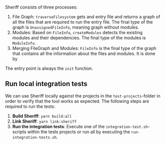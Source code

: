 Sheriff consists of three processes:

1. File Graph: `traverseFilesystem` gets and entry file and returns a graph of all the files that are required to run
   the entry file. The final type of the graph is `UnassignedFileInfo`, meaning graph without modules.
2. Modules: Based on `FileInfo`, `createModules` detects the existing modules and their dependencies. The final type of
   the modules is `ModuleInfo`.
3. Merging FileGraph and Modules: `FileInfo` is the final type of the graph that contains all the information about the
   files and modules. It is done by

The entry point is always the `init` function.


## Run local integration tests

We can use Sheriff locally against the projects in the `test-projects`-folder in order to verify that the tool works as
expected. The following steps are required to run the tests:

1. **Build Sheriff**: `yarn build:all`
2. **Link Sheriff**: `yarn link:sheriff`
3. **Run the integration tests**: Execute one of the `integration-test.sh`-scripts within the tests projects or run all by executing the `run-integration-tests.sh`.
